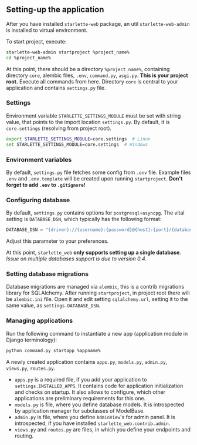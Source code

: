 ## Setting-up the application

After you have installed `starlette-web` package, an util `starlette-web-admin` is installed to virtual environment.

To start project, execute:

```bash
starlette-web-admin startproject %project_name%
cd %project_name%
```

At this point, there should be a directory `%project_name%`, containing directory `core`, alembic files, `.env`,
`command.py`, `asgi.py`. 
**This is your project root.** 
Execute all commands from here.
Directory `core` is central to your application and contains `settings.py` file.

### Settings

Environment variable `STARLETTE_SETTINGS_MODULE` must be set with string value, 
that points to the import location `settings.py`. By default, it is `core.settings` 
(resolving from project root).

```bash
export STARLETTE_SETTINGS_MODULE=core.settings  # Linux
set STARLETTE_SETTINGS_MODULE=core.settings  # Windows
```

### Environment variables

By default, `settings.py` file fetches some config from `.env` file. 
Example files `.env` and `.env.template` will be created upon running `startproject`.
**Don't forget to add `.env` to `.gitignore`!**

### Configuring database

By default, `settings.py` contains options for `postgresql+asyncpg`.
The vital setting is `DATABASE_DSN`, which typically has the following format:

```python
DATABASE_DSN = "{driver}://{username}:{password}@{host}:{port}/{database}"
```

Adjust this parameter to your preferences.

At this point, `starlette_web` **only supports setting up a single database**.
*Issue on multiple databases support is due to version 0.4.*

### Setting database migrations

Database migrations are managed via `alembic`, this is a contrib migrations library for SQLAlchemy.
After running `startproject`, in project root there will be `alembic.ini` file.
Open it and edit setting `sqlalchemy.url`, setting it to the same value, as `settings.DATABASE_DSN`.

### Managing applications

Run the following command to instantiate a new app (application module in Django terminology):

```bash
python command.py startapp %appname%
```

A newly created application contains `apps.py`, `models.py`, `admin.py`, `views.py`, `routes.py`.

- `apps.py` is a required file, if you add your application to `settings.INSTALLED_APPS`. 
  It contains code for application initialization and checks on startup.
  It also allows to configure, which other applications are preliminary requirements for this one.
- `models.py` is file, where you define database models. It is introspected by application 
  manager for subclasses of ModelBase.
- `admin.py` is file, where you define `AdminView`'s for admin panel. It is introspected, 
  if you have installed `starlette_web.contrib.admin`.
- `views.py` and `routes.py` are files, in which you define your endpoints and routing.
